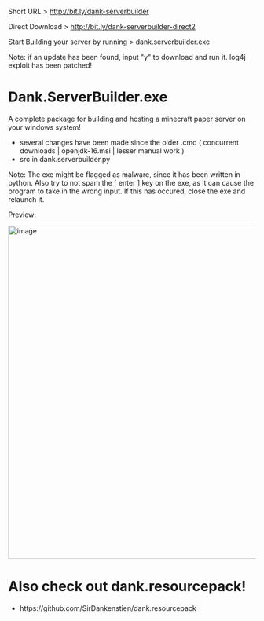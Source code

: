 Short URL > http://bit.ly/dank-serverbuilder

Direct Download > http://bit.ly/dank-serverbuilder-direct2

Start Building your server by running > dank.serverbuilder.exe

Note: if an update has been found, input "y" to download and run it. log4j exploit has been patched!

# Dank.ServerBuilder.exe
A complete package for building and hosting a minecraft paper server on your windows system!

- several changes have been made since the older .cmd ( concurrent downloads | openjdk-16.msi | lesser manual work )
- src in dank.serverbuilder.py

Note: The exe might be flagged as malware, since it has been written in python. Also try to not spam the [ enter ] key on the exe, as it can cause the program to take in the wrong input. If this has occured, close the exe and relaunch it.

Preview:

<img width="678" alt="image" src="https://user-images.githubusercontent.com/52797753/143909611-d3f939ea-6af0-42b9-b0a0-ee7161f4dcfb.png">

<h1> Also check out dank.resourcepack! </h1>
<ul>
<li> https://github.com/SirDankenstien/dank.resourcepack </li>
</ul>